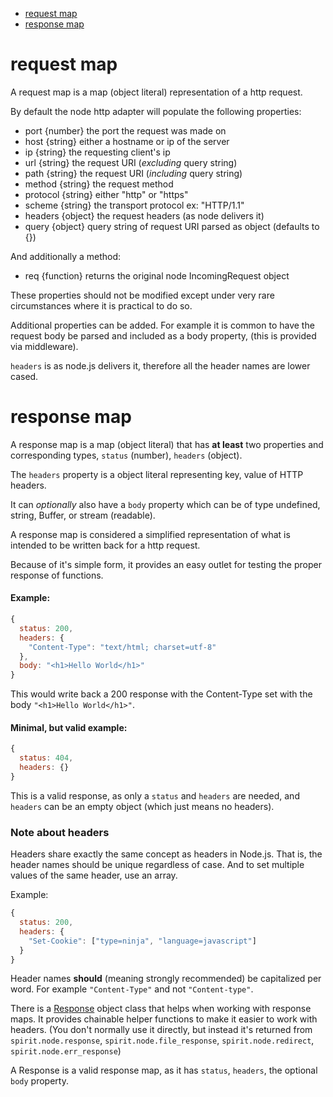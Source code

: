 - [request map](#request-map)
- [response map](#response-map)



# request map

A request map is a map (object literal) representation of a http request.

By default the node http adapter will populate the following properties:

- port {number} the port the request was made on
- host {string} either a hostname or ip of the server
- ip   {string} the requesting client's ip
- url  {string} the request URI (_excluding_ query string)
- path {string} the request URI (_including_ query string)
- method   {string} the request method
- protocol {string} either "http" or "https"
- scheme   {string} the transport protocol ex: "HTTP/1.1"
- headers  {object} the request headers (as node delivers it)
- query {object} query string of request URI parsed as object (defaults to {})

And additionally a method:

- req {function} returns the original node IncomingRequest object

These properties should not be modified except under very rare circumstances where it is practical to do so.

Additional properties can be added. For example it is common to have the request body be parsed and included as a body property, (this is provided via middleware).

`headers` is as node.js delivers it, therefore all the header names are lower cased.

# response map

A response map is a map (object literal) that has __at least__ two properties and corresponding types, `status` (number), `headers` (object).

The `headers` property is a object literal representing key, value of HTTP headers.

It can _optionally_ also have a `body` property which can be of type undefined, string, Buffer, or stream (readable).

A response map is considered a simplified representation of what is intended to be written back for a http request.

Because of it's simple form, it provides an easy outlet for testing the proper response of functions.

#### Example:
```js
{
  status: 200,
  headers: {
    "Content-Type": "text/html; charset=utf-8"
  },
  body: "<h1>Hello World</h1>"
}
```
This would write back a 200 response with the Content-Type set with the body `"<h1>Hello World</h1>"`.

#### Minimal, but valid example:
```js
{
  status: 404,
  headers: {}
}
```
This is a valid response, as only a `status` and `headers` are needed, and `headers` can be an empty object (which just means no headers).


### Note about headers

Headers share exactly the same concept as headers in Node.js. That is, the header names should be unique regardless of case. And to set multiple values of the same header, use an array.

Example:
```js
{
  status: 200,
  headers: {
    "Set-Cookie": ["type=ninja", "language=javascript"]
  }
}
```

Header names __should__ (meaning strongly recommended) be capitalized per word. For example `"Content-Type"` and not `"Content-type"`.

There is a [Response](https://github.com/spirit-js/spirit/blob/master/docs/api/Response.md) object class that helps when working with response maps. It provides chainable helper functions to make it easier to work with headers. (You don't normally use it directly, but instead it's returned from `spirit.node.response`, `spirit.node.file_response`, `spirit.node.redirect`, `spirit.node.err_response`)

A Response is a valid response map, as it has `status`, `headers`, the optional `body` property.

